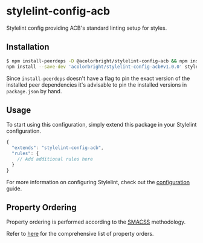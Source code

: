 # stylelint-config-acb

Stylelint config providing ACB's standard linting setup for styles.

## Installation

```bash
$ npm install-peerdeps -D @acolorbright/stylelint-config-acb && npm install -DE @acolorbright/
npm install --save-dev 'acolorbright/stylelint-config-acb#v1.0.0' stylelint@13.x
```

Since `install-peerdeps` doesn't have a flag to pin the exact version of the installed peer dependencies it's advisable to pin the installed versions in `package.json` by hand.

## Usage

To start using this configuration, simply extend this package in your Stylelint configuration.

```js
{
  "extends": "stylelint-config-acb",
  "rules": {
    // Add additional rules here
  }
}
```

For more information on configuring Stylelint, check out the [configuration](https://github.com/stylelint/stylelint/blob/master/docs/user-guide/configuration.md) guide.

## Property Ordering

Property ordering is performed according to the [SMACSS](http://smacss.com) methodology.

Refer to [here](https://github.com/cahamilton/css-property-sort-order-smacss/blob/master/index.js) for the comprehensive list of property orders.
